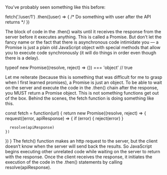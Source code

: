 You’ve probably seen something like this before:

fetch('/user/1')
  .then((user) => { 
    /* Do something with user after the API returns */ 
  })


  
The block of code in the .then() waits until it receives the response from the server before it executes anything. This is called a Promise. But don’t let the fancy name or the fact that there is asynchronous code intimidate you — a Promise is just a plain old JavaScript object with special methods that allow you to execute code synchronously (it will do things in order even though there is a delay).

typeof new Promise((resolve, reject) => {}) === 'object' // true

Let me reiterate (because this is something that was difficult for me to grasp when I first learned promises), a Promise is just an object. To be able to wait on the server and execute the code in the .then() chain after the response, you MUST return a Promise object. This is not something functions get out of the box. Behind the scenes, the fetch function is doing something like this.

const fetch = function(url) {
  return new Promise((resolve, reject) => {
    request((error, apiResponse) => {
      if (error) {
        reject(error)
      }
      
      resolve(apiResponse)
    })
  })
}
The fetch() function makes an http request to the server, but the client doesn’t know when the server will send back the results. So JavaScript begins executing other unrelated code while waiting on the server to return with the response. Once the client receives the response, it initiates the execution of the code in the .then() statements by calling resolve(apiResponse).
